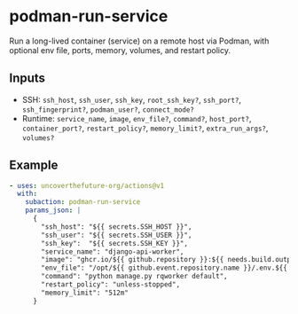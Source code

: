 # podman-run-service

Run a long-lived container (service) on a remote host via Podman, with optional env file, ports, memory, volumes, and restart policy.

## Inputs
- SSH: `ssh_host`, `ssh_user`, `ssh_key`, `root_ssh_key?`, `ssh_port?`, `ssh_fingerprint?`, `podman_user?`, `connect_mode?`
- Runtime: `service_name`, `image`, `env_file?`, `command?`, `host_port?`, `container_port?`, `restart_policy?`, `memory_limit?`, `extra_run_args?`, `volumes?`

## Example
```yaml
- uses: uncoverthefuture-org/actions@v1
  with:
    subaction: podman-run-service
    params_json: |
      {
        "ssh_host": "${{ secrets.SSH_HOST }}",
        "ssh_user": "${{ secrets.SSH_USER }}",
        "ssh_key":  "${{ secrets.SSH_KEY }}",
        "service_name": "django-api-worker",
        "image": "ghcr.io/${{ github.repository }}:${{ needs.build.outputs.image_tag }}",
        "env_file": "/opt/${{ github.event.repository.name }}/.env.${{ needs.build.outputs.env_name }}",
        "command": "python manage.py rqworker default",
        "restart_policy": "unless-stopped",
        "memory_limit": "512m"
      }
```
